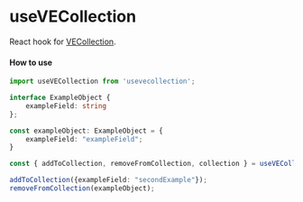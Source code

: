 # useVECollection
React hook for [VECollection](https://github.com/jpshankar/VECollection).

#### How to use

```TypeScript
import useVECollection from 'usevecollection';

interface ExampleObject {
    exampleField: string
};

const exampleObject: ExampleObject = {
    exampleField: "exampleField";
}

const { addToCollection, removeFromCollection, collection } = useVECollection([exampleObject]);

addToCollection({exampleField: "secondExample"});
removeFromCollection(exampleObject);
```
